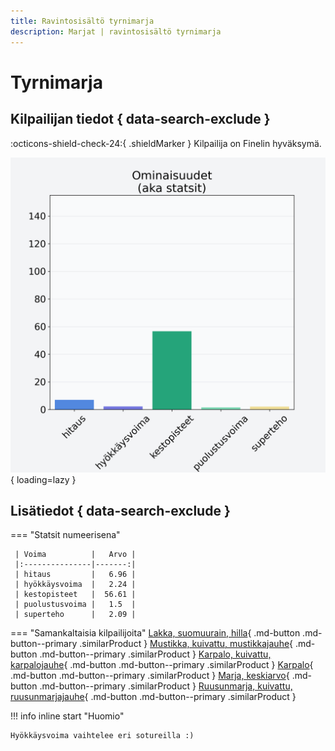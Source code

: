 ```yaml
---
title: Ravintosisältö tyrnimarja
description: Marjat | ravintosisältö tyrnimarja
---
```


# Tyrnimarja


## Kilpailijan tiedot { data-search-exclude }

:octicons-shield-check-24:{ .shieldMarker } Kilpailija on Finelin hyväksymä.

![Tyrnimarja](./images/tyrnimarja.png){ loading=lazy }

## Lisätiedot { data-search-exclude }
=== "Statsit numeerisena"

     | Voima          |   Arvo |
     |:---------------|-------:|
     | hitaus         |   6.96 |
     | hyökkäysvoima  |   2.24 |
     | kestopisteet   |  56.61 |
     | puolustusvoima |   1.5  |
     | superteho      |   2.09 |

=== "Samankaltaisia kilpailijoita"
    [Lakka, suomuurain, hilla](/lakka-suomuurain-hilla){ .md-button .md-button--primary .similarProduct }
    [Mustikka, kuivattu, mustikkajauhe](/mustikka-kuivattu-mustikkajauhe){ .md-button .md-button--primary .similarProduct }
    [Karpalo, kuivattu, karpalojauhe](/karpalo-kuivattu-karpalojauhe){ .md-button .md-button--primary .similarProduct }
    [Karpalo](/karpalo){ .md-button .md-button--primary .similarProduct }
    [Marja, keskiarvo](/marja-keskiarvo){ .md-button .md-button--primary .similarProduct }
    [Ruusunmarja, kuivattu, ruusunmarjajauhe](/ruusunmarja-kuivattu-ruusunmarjajauhe){ .md-button .md-button--primary .similarProduct }

!!! info inline start "Huomio"

    Hyökkäysvoima vaihtelee eri sotureilla :)
